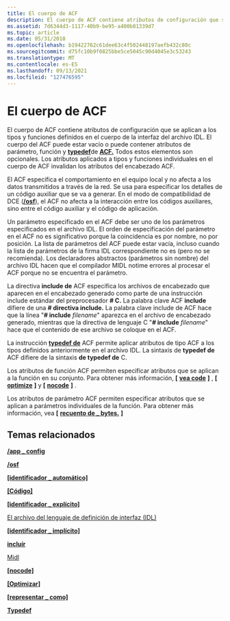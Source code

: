 ```yaml
---
title: El cuerpo de ACF
description: El cuerpo de ACF contiene atributos de configuración que se aplican a los tipos y funciones definidos en el cuerpo de la interfaz del archivo IDL.
ms.assetid: 7d6344d3-1117-40b9-be95-a400b81339d7
ms.topic: article
ms.date: 05/31/2018
ms.openlocfilehash: b19422762c61dee63c4f502448197aefb432c80c
ms.sourcegitcommit: d75fc10b9f0825bbe5ce5045c90d4045e3c53243
ms.translationtype: MT
ms.contentlocale: es-ES
ms.lasthandoff: 09/13/2021
ms.locfileid: "127476595"
---
```

# <a name="the-acf-body"></a>El cuerpo de ACF

El cuerpo de ACF contiene atributos de configuración que se aplican a los tipos y funciones definidos en el cuerpo de la interfaz del archivo IDL. El cuerpo del ACF puede estar vacío o puede contener atributos de parámetro, función y [**typedef**](/windows/desktop/Midl/typedef)de [**ACF.**](/windows/desktop/Midl/include) Todos estos elementos son opcionales. Los atributos aplicados a tipos y funciones individuales en el cuerpo de ACF invalidan los atributos del encabezado ACF.

El ACF especifica el comportamiento en el equipo local y no afecta a los datos transmitidos a través de la red. Se usa para especificar los detalles de un código auxiliar que se va a generar. En el modo de compatibilidad de DCE ([**/osf**](/windows/desktop/Midl/-osf)), el ACF no afecta a la interacción entre los códigos auxiliares, sino entre el código auxiliar y el código de aplicación.

Un parámetro especificado en el ACF debe ser uno de los parámetros especificados en el archivo IDL. El orden de especificación del parámetro en el ACF no es significativo porque la coincidencia es por nombre, no por posición. La lista de parámetros del ACF puede estar vacía, incluso cuando la lista de parámetros de la firma IDL correspondiente no es (pero no se recomienda). Los declaradores abstractos (parámetros sin nombre) del archivo IDL hacen que el compilador MIDL notime errores al procesar el ACF porque no se encuentra el parámetro.

La directiva **include de** ACF especifica los archivos de encabezado que aparecen en el encabezado generado como parte de una instrucción include estándar del preprocesador **\# C.** La palabra clave ACF **include** difiere de una **\# directiva include.** La palabra  clave include de ACF hace que la línea "**\# include** *filename*" aparezca en el archivo de encabezado generado, mientras que la directiva de lenguaje C "**\# include** *filename*" hace que el contenido de ese archivo se coloque en el ACF.

La instrucción [**typedef de**](/windows/desktop/Midl/typedef) ACF permite aplicar atributos de tipo ACF a los tipos definidos anteriormente en el archivo IDL. La sintaxis de **typedef de** ACF difiere de la sintaxis **de typedef de** C.

Los atributos de función ACF permiten especificar atributos que se aplican a la función en su conjunto. Para obtener más información, **\[** [**vea code**](/windows/desktop/Midl/code) **\]** , **\[** [**optimize**](/windows/desktop/Midl/optimize) **\]** y **\[** [**nocode**](/windows/desktop/Midl/nocode) **\]** .

Los atributos de parámetro ACF permiten especificar atributos que se aplican a parámetros individuales de la función. Para obtener más información, vea **\[** [**recuento de \_ bytes.**](/windows/desktop/Midl/byte-count) **\]**

## <a name="related-topics"></a>Temas relacionados

<dl> <dt>

[**/app \_ config**](/windows/desktop/Midl/-app-config)
</dt> <dt>

[**/osf**](/windows/desktop/Midl/-osf)
</dt> <dt>

[**\[identificador \_ automático\]**](../midl/auto-handle.md)
</dt> <dt>

[**\[Código\]**](../midl/code.md)
</dt> <dt>

[**\[identificador \_ explícito\]**](../midl/explicit-handle.md)
</dt> <dt>

[El archivo del lenguaje de definición de interfaz (IDL)](the-interface-definition-language-idl-file.md)
</dt> <dt>

[**\[identificador \_ implícito\]**](../midl/implicit-handle.md)
</dt> <dt>

[**incluír**](/windows/desktop/Midl/include)
</dt> <dt>

[Midl](/windows/desktop/Midl/midl-language-reference)
</dt> <dt>

[**\[nocode\]**](../midl/nocode.md)
</dt> <dt>

[**\[Optimizar\]**](../midl/optimize.md)
</dt> <dt>

[**\[representar \_ como\]**](../midl/represent-as.md)
</dt> <dt>

[**Typedef**](/windows/desktop/Midl/typedef)
</dt> </dl>

 

 